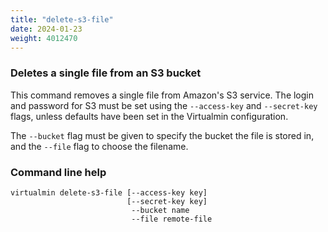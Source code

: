```yaml
---
title: "delete-s3-file"
date: 2024-01-23
weight: 4012470
---
```


### Deletes a single file from an S3 bucket

This command removes a single file from Amazon's S3 service. The login and password for S3 must be set using the `--access-key` and `--secret-key` flags, unless defaults have been set in the Virtualmin configuration.

The `--bucket` flag must be given to specify the bucket the file is stored in, and the `--file` flag to choose the filename.
 
### Command line help

```text
virtualmin delete-s3-file [--access-key key]
                          [--secret-key key]
                           --bucket name
                           --file remote-file
```
